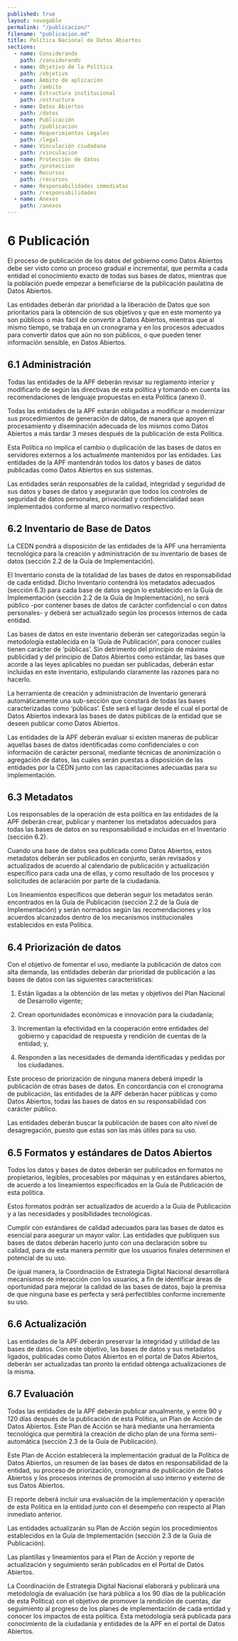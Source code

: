 ```yaml
---
published: true
layout: navegable
permalink: "/publicacion/"
filename: "publicacion.md"
title: Política Nacional de Datos Abiertos
sections:
  - name: Considerando
    path: /considerando
  - name: Objetivo de la Política
    path: /objetivo
  - name: Ámbito de aplicación
    path: /ambito
  - name: Estructura institucional
    path: /estructura
  - name: Datos Abiertos
    path: /datos
  - name: Publicación
    path: /publicacion
  - name: Requerimientos Legales
    path: /legal
  - name: Vinculación ciudadana
    path: /vinculacion
  - name: Protección de datos
    path: /proteccion
  - name: Recursos
    path: /recursos
  - name: Responsabilidades inmediatas
    path: /responsabilidades
  - name: Anexos
    path: /anexos
---
```



# 6 Publicación

El proceso de publicación de los datos del gobierno como Datos Abiertos debe ser visto como un proceso gradual e incremental, que permita
a cada entidad el conocimiento exacto de todas sus bases de datos, mientras que la población puede empezar a beneficiarse de la
publicación paulatina de Datos Abiertos.

Las entidades deberán dar prioridad a la liberación de Datos  que son prioritarios para la obtención de sus objetivos y que en este
momento ya son públicos o más fácil de convertir a Datos Abiertos,  mientras que al mismo tiempo, se trabaja en un cronograma y en los
procesos adecuados para convertir datos que aún no son públicos, o que pueden tener información sensible, en Datos Abiertos.


## 6.1  Administración

Todas las entidades de la APF deberán revisar su reglamento interior y modificarlo de según las directivas de esta política y tomando
en cuenta las recomendaciones de lenguaje propuestas en esta Política (anexo I).

Todas las entidades de la APF estarán obligadas a modificar o modernizar sus procedimientos de generación de datos, de manera que apoyen
el procesamiento y diseminación adecuada de los mismos como Datos Abiertos a más tardar 3 meses después de la publicación de esta Política.

Esta Política no implica el cambio o duplicación de las bases de datos en servidores externos a los actualmente mantenidos por las
entidades. Las entidades de la APF mantendrán todos los datos y bases de datos publicadas como Datos Abiertos en sus sistemas.

Las entidades serán responsables de la calidad, integridad y seguridad de sus datos y bases de datos y asegurarán que todos los controles
de seguridad de datos personales, privacidad y confidencialidad sean implementados conforme al marco normativo respectivo. 


## 6.2  Inventario de Base de Datos


La CEDN pondrá a disposición de las entidades de la APF  una herramienta tecnológica para la creación y administración de su inventario
de bases de datos (sección 2.2 de la Guía de Implementación). 

El Inventario consta de la totalidad de las bases de datos en responsabilidad de cada entidad. Dicho Inventario contendrá los metadatos
adecuados (sección 6.3) para cada base de datos según lo establecido en la Guía de Implementación (sección 2.2 de la Guía de
Implementación),  no será público -por contener bases de datos de carácter confidencial o con datos personales- y deberá ser actualizado
según los procesos internos de cada entidad.

Las bases de datos en este inventario deberán ser categorizadas según la metodología establecida en la ‘Guía de Publicación’, para conocer
cuáles tienen carácter de ‘públicas’. Sin detrimento del principio de máxima publicidad y del principio de Datos Abiertos como estándar,
las bases que acorde a las leyes aplicables no puedan ser publicadas, deberán estar incluidas en este inventario, estipulando claramente
las razones para no hacerlo.


La herramienta de creación y administración de Inventario generará automáticamente una sub-sección que constará de todas las bases
caracterizadas como ‘públicas’. Este será el lugar desde el cual el portal de Datos Abiertos indexará las bases de datos públicas de
la entidad que se deseen publicar como Datos Abiertos.

Las entidades de la APF deberán evaluar si existen maneras de publicar aquellas bases de datos identificadas como confidenciales o con
información de carácter personal, mediante técnicas de anonimización o agregación de datos, las cuales serán puestas a disposición de
las entidades por la CEDN junto con las capacitaciones adecuadas para su implementación.



## 6.3  Metadatos

Los responsables de la operación de esta política en las entidades de la APF deberán crear, publicar y mantener los metadatos adecuados
para todas las bases de datos en su responsabilidad e incluidas en el Inventario (sección 6.2).

Cuando una base de datos sea publicada como Datos Abiertos, estos metadatos deberán ser publicados en conjunto, serán revisados y
actualizados de acuerdo al calendario de publicación y actualización específico para cada una de ellas, y como resultado de los procesos
y solicitudes de aclaración por parte de la ciudadanía.

Los lineamientos específicos que deberán seguir los metadatos serán encontrados en la Guía de Publicación (sección 2.2 de la Guía de
Implementación) y serán normados según las recomendaciones y  los acuerdos alcanzados dentro de los mecanismos institucionales
establecidos en esta Política.


## 6.4  Priorización de datos

Con el objetivo de fomentar el uso, mediante la publicación de datos con alta demanda, las entidades deberán dar prioridad de publicación
a las bases de datos con las siguientes características:

 1. Están ligadas a la obtención de las metas y objetivos del Plan Nacional de Desarrollo vigente;
 
 2. Crean oportunidades económicas e innovación para la ciudadanía;
 
 3. Incrementan la efectividad en la cooperación entre entidades del gobierno y capacidad de respuesta y rendición de cuentas de la
    entidad; y,
    
 4. Responden a las necesidades de demanda identificadas y pedidas por los ciudadanos.
 
 Este proceso de priorización de ninguna manera deberá impedir la publicación de otras bases de datos. En concordancia con el cronograma
 de publicación, las entidades de la APF deberán hacer públicas y como Datos Abiertos, todas las bases de datos en su responsabilidad con
 carácter público.
 
 Las entidades deberán buscar la publicación de bases con alto nivel de desagregación, puesto que estas son las más útiles para su uso.
 

## 6.5  Formatos y estándares de Datos Abiertos


Todos los datos y bases de datos deberán ser publicados en formatos no propietarios, legibles, procesables por máquinas y en estándares
abiertos, de acuerdo a los lineamientos especificados en la Guía de Publicación de esta política.

Estos formatos podrán ser actualizados de acuerdo a la Guía de Publicación y a las necesidades y posibilidades tecnológicas.

Cumplir con estándares de calidad adecuados para las bases de datos es esencial para asegurar un mayor valor. Las entidades que publiquen
sus bases de datos deberán hacerlo junto con una declaración sobre su calidad, para de esta manera permitir que los usuarios finales
determinen el potencial de su uso.

De igual manera, la Coordinación de Estrategia Digital Nacional desarrollará mecanismos de interacción con los usuarios, a fin de
identificar áreas de oportunidad para mejorar la calidad de las bases de datos, bajo la premisa de que ninguna base es perfecta y
será perfectibles conforme incremente su uso.



## 6.6  Actualización

Las entidades de la APF deberán preservar la integridad y utilidad de las bases de datos. Con este objetivo, las bases de datos y sus
metadatos ligados, publicadas como Datos Abiertos en el portal de Datos Abiertos, deberán ser actualizadas tan pronto la entidad obtenga
actualizaciones de la misma.


## 6.7  Evaluación

Todas las entidades de la APF deberán publicar anualmente, y  entre 90  y 120 días  después de la publicación de esta Política,
un Plan de Acción de Datos Abiertos. Este Plan de Acción se hará mediante una herramienta tecnológica que permitirá la creación de dicho
plan de una forma semi-automática (sección 2.3 de la Guía de Publicación).

Este Plan de Acción establecerá la implementación gradual de la Política de Datos Abiertos, un resumen de las bases de datos en
responsabilidad de la entidad, su proceso de priorización, cronograma de publicación de Datos Abiertos y los procesos internos de
promoción al uso interno y externo de sus Datos Abiertos.

El reporte deberá incluir una evaluación de la implementación y operación de esta Política en la entidad junto con el desempeño con
respecto al Plan inmediato anterior.

Las entidades actualizarán su Plan de Acción  según los procedimientos establecidos en la Guía de Implementación (sección 2.3 de la Guía
de Publicación).

Las plantillas y lineamientos para el Plan de Acción y reporte de actualización y seguimiento serán publicados en el Portal de Datos
Abiertos.

La Coordinación de Estrategia Digital Nacional elaborará y publicará una metodología de evaluación (se hará pública a los 90 días de
la publicación de esta Política) con el objetivo de promover la rendición de cuentas, dar seguimiento al progreso de los planes de
implementación de cada entidad y conocer los impactos de esta política. Esta metodología será publicada para conocimiento de la
ciudadanía y entidades de la APF en el portal de Datos Abiertos.



